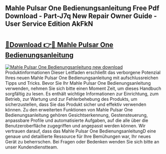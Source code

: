 ## Mahle Pulsar One Bedienungsanleitung Free Pdf Download - Part-J7q New Repair Owner Guide - User Service Edition AkFkN

# <h2><a href="http://df2i8u.blite.top/?on=Mahle+Pulsar+One+Bedienungsanleitung">🔗Download 👉🔴 Mahle Pulsar One Bedienungsanleitung</a></h2>

[![Mahle Pulsar One Bedienungsanleitung new download](https://i.imgur.com/lujVjoI.png)](http://df2i8u.blite.top/?on=Mahle+Pulsar+One+Bedienungsanleitung)
Produktinformationen Dieser Leitfaden erschließt das verborgene Potenzial Ihres neuen Mahle Pulsar One Bedienungsanleitung mit aufschlussreichen Tipps und Tricks. Bevor Sie Ihr Mahle Pulsar One Bedienungsanleitung verwenden, nehmen Sie sich bitte einen Moment Zeit, um dieses Handbuch sorgfältig zu lesen. Es enthält wichtige Informationen zur Einrichtung, zum Betrieb, zur Wartung und zur Fehlerbehebung des Produkts, um sicherzustellen, dass Sie das Produkt sicher und effektiv verwenden können. Zu den erweiterten Funktionen von Mahle Pulsar One Bedienungsanleitung gehören Gesichtserkennung, Gestensteuerung, anpassbare Profile und automatisierte Aufgaben, auf die alle über die Benutzeroberfläche zugegriffen und angepasst werden können. Wir vertrauen darauf, dass das Mahle Pulsar One BedienungsanleitungD eine genaue und detaillierte Ressource für Ihre Bemühungen war, Ihr neues Gerät zu beherrschen. Bei Fragen oder Bedenken wenden Sie sich bitte an unser Kundendienstteam.
